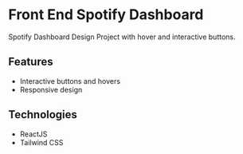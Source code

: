 # Front End Spotify Dashboard

Spotify Dashboard Design Project with hover and interactive buttons.

## Features

- Interactive buttons and hovers
- Responsive design

## Technologies

- ReactJS
- Tailwind CSS


